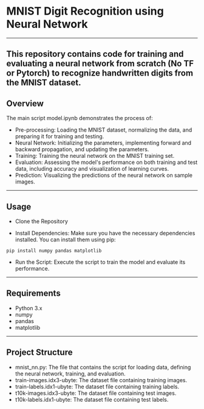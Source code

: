 # MNIST Digit Recognition using Neural Network
-------
This repository contains code for training and evaluating a neural network from scratch (No TF or Pytorch) to recognize handwritten digits from the MNIST dataset.
------
## Overview

The main script model.ipynb demonstrates the process of:

- Pre-processing: Loading the MNIST dataset, normalizing the data, and preparing it for training and testing.
- Neural Network: Initializing the parameters, implementing forward and backward propagation, and updating the parameters.
- Training: Training the neural network on the MNIST training set.
- Evaluation: Assessing the model's performance on both training and test data, including accuracy and visualization of learning curves.
- Prediction: Visualizing the predictions of the neural network on sample images.
-------
## Usage

- Clone the Repository

- Install Dependencies: Make sure you have the necessary dependencies installed. You can install them using pip:
```
pip install numpy pandas matplotlib
```
- Run the Script: Execute the script to train the model and evaluate its performance.
-------
## Requirements

- Python 3.x
- numpy
- pandas
- matplotlib
--------
## Project Structure

- mnist_nn.py: The file that contains the script for loading data, defining the neural network, training, and evaluation.
- train-images.idx3-ubyte: The dataset file containing training images.
- train-labels.idx1-ubyte: The dataset file containing training labels.
- t10k-images.idx3-ubyte: The dataset file containing test images.
- t10k-labels.idx1-ubyte: The dataset file containing test labels.
